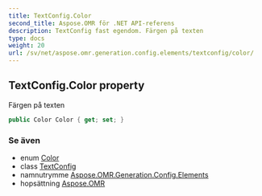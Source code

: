 ```yaml
---
title: TextConfig.Color
second_title: Aspose.OMR för .NET API-referens
description: TextConfig fast egendom. Färgen på texten
type: docs
weight: 20
url: /sv/net/aspose.omr.generation.config.elements/textconfig/color/
---
```

## TextConfig.Color property

Färgen på texten

```csharp
public Color Color { get; set; }
```

### Se även

* enum [Color](../../../aspose.omr.generation/color/)
* class [TextConfig](../)
* namnutrymme [Aspose.OMR.Generation.Config.Elements](../../textconfig/)
* hopsättning [Aspose.OMR](../../../)


